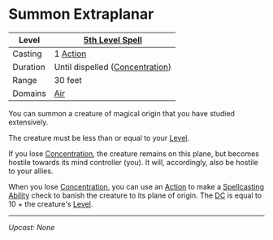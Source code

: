 # Summon Extraplanar

| Level    | [5th Level Spell](5th%20Level%20Spells.md)                                |
| -------- | ------------------------------------------------------------------------- |
| Casting  | 1 [Action](../../../../Game%20Procedures/Action.md)                       |
| Duration | Until dispelled ([Concentration](../../../Spellcasting/Concentration.md)) |
| Range    | 30 feet                                                                   |
| Domains  | [Air](../../Spell%20Domains/Air.md)                                    |

You can summon a creature of magical origin that you have studied extensively.

The creature must be less than or equal to your [Level](../../../../Player%20Characters/Derived%20Statistics/Level.md).

If you lose [Concentration](../../../Spellcasting/Concentration.md), the creature remains on this plane, but becomes hostile towards its mind controller (you). It will, accordingly, also be hostile to your allies.

When you lose [Concentration](../../../Spellcasting/Concentration.md), you can use an [Action](../../../../Game%20Procedures/Action.md) to make a [Spellcasting Ability](../../../Spellcasting/The%20Spellcasting%20Disciplines/Spellcasting%20Ability.md) check to banish the creature to its plane of origin. The [DC](../../../../Game%20Procedures/DC.md) is equal to 10 + the creature's [Level](../../../../Player%20Characters/Derived%20Statistics/Level.md).

---
*Upcast: None*
